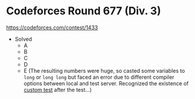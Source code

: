 # Codeforces Round 677 (Div. 3)

https://codeforces.com/contest/1433

- Solved
  - A
  - B
  - C
  - D
  - E (The resulting numbers were huge, so casted some variables to `long` or `long long` but faced an error due to different compiler options between local and test server. Recognized the existence of [custom test](https://codeforces.com/contest/1433/customtest) after the test...)
